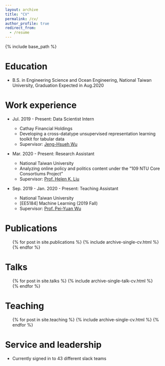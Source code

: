 ```yaml
---
layout: archive
title: "CV"
permalink: /cv/
author_profile: true
redirect_from:
  - /resume
---
```


{% include base_path %}

Education
======
* B.S. in Engineering Science and Ocean Engineering, National Taiwan University, Graduation Expected in Aug.2020

Work experience
======
* Jul. 2019 - Present: Data Scientist Intern
  * Cathay Financial Holdings
  * Developing a cross-datatype unsupervised representation learning toolkit for tabular data
  * Supervisor: [Jeng-Hsueh Wu](https://www.linkedin.com/in/jeng-hsueh-wu-56a36510/?originalSubdomain=tw)

* Mar. 2020 - Present: Research Assistant
  * National Taiwan University
  * Analyzing online policy and politics content under the ”109 NTU Core Consortiums Project”
  * Supervisor: [Prof. Helen K. Liu](http://politics.ntu.edu.tw/english/?p=12324)

* Sep. 2019 - Jan. 2020 - Present: Teaching Assistant
  * National Taiwan University
  * [EE5184] Machine Learning (2019 Fall)
  * Supervisor: [Prof. Pei-Yuan Wu](http://w3.ee.ntu.edu.tw/profile1?teacher_id=24038&p=3)

Publications
======
  <ul>{% for post in site.publications %}
    {% include archive-single-cv.html %}
  {% endfor %}</ul>
  
Talks
======
  <ul>{% for post in site.talks %}
    {% include archive-single-talk-cv.html %}
  {% endfor %}</ul>
  
Teaching
======
  <ul>{% for post in site.teaching %}
    {% include archive-single-cv.html %}
  {% endfor %}</ul>
  
Service and leadership
======
* Currently signed in to 43 different slack teams
